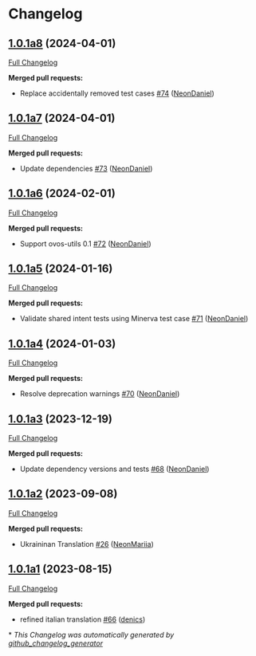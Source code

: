 # Changelog

## [1.0.1a8](https://github.com/NeonGeckoCom/skill-date_time/tree/1.0.1a8) (2024-04-01)

[Full Changelog](https://github.com/NeonGeckoCom/skill-date_time/compare/1.0.1a7...1.0.1a8)

**Merged pull requests:**

- Replace accidentally removed test cases [\#74](https://github.com/NeonGeckoCom/skill-date_time/pull/74) ([NeonDaniel](https://github.com/NeonDaniel))

## [1.0.1a7](https://github.com/NeonGeckoCom/skill-date_time/tree/1.0.1a7) (2024-04-01)

[Full Changelog](https://github.com/NeonGeckoCom/skill-date_time/compare/1.0.1a6...1.0.1a7)

**Merged pull requests:**

- Update dependencies [\#73](https://github.com/NeonGeckoCom/skill-date_time/pull/73) ([NeonDaniel](https://github.com/NeonDaniel))

## [1.0.1a6](https://github.com/NeonGeckoCom/skill-date_time/tree/1.0.1a6) (2024-02-01)

[Full Changelog](https://github.com/NeonGeckoCom/skill-date_time/compare/1.0.1a5...1.0.1a6)

**Merged pull requests:**

- Support ovos-utils 0.1 [\#72](https://github.com/NeonGeckoCom/skill-date_time/pull/72) ([NeonDaniel](https://github.com/NeonDaniel))

## [1.0.1a5](https://github.com/NeonGeckoCom/skill-date_time/tree/1.0.1a5) (2024-01-16)

[Full Changelog](https://github.com/NeonGeckoCom/skill-date_time/compare/1.0.1a4...1.0.1a5)

**Merged pull requests:**

- Validate shared intent tests using Minerva test case [\#71](https://github.com/NeonGeckoCom/skill-date_time/pull/71) ([NeonDaniel](https://github.com/NeonDaniel))

## [1.0.1a4](https://github.com/NeonGeckoCom/skill-date_time/tree/1.0.1a4) (2024-01-03)

[Full Changelog](https://github.com/NeonGeckoCom/skill-date_time/compare/1.0.1a3...1.0.1a4)

**Merged pull requests:**

- Resolve deprecation warnings [\#70](https://github.com/NeonGeckoCom/skill-date_time/pull/70) ([NeonDaniel](https://github.com/NeonDaniel))

## [1.0.1a3](https://github.com/NeonGeckoCom/skill-date_time/tree/1.0.1a3) (2023-12-19)

[Full Changelog](https://github.com/NeonGeckoCom/skill-date_time/compare/1.0.1a2...1.0.1a3)

**Merged pull requests:**

- Update dependency versions and tests [\#68](https://github.com/NeonGeckoCom/skill-date_time/pull/68) ([NeonDaniel](https://github.com/NeonDaniel))

## [1.0.1a2](https://github.com/NeonGeckoCom/skill-date_time/tree/1.0.1a2) (2023-09-08)

[Full Changelog](https://github.com/NeonGeckoCom/skill-date_time/compare/1.0.1a1...1.0.1a2)

**Merged pull requests:**

- Ukraininan Translation [\#26](https://github.com/NeonGeckoCom/skill-date_time/pull/26) ([NeonMariia](https://github.com/NeonMariia))

## [1.0.1a1](https://github.com/NeonGeckoCom/skill-date_time/tree/1.0.1a1) (2023-08-15)

[Full Changelog](https://github.com/NeonGeckoCom/skill-date_time/compare/1.0.0...1.0.1a1)

**Merged pull requests:**

- refined italian translation [\#66](https://github.com/NeonGeckoCom/skill-date_time/pull/66) ([denics](https://github.com/denics))



\* *This Changelog was automatically generated by [github_changelog_generator](https://github.com/github-changelog-generator/github-changelog-generator)*
